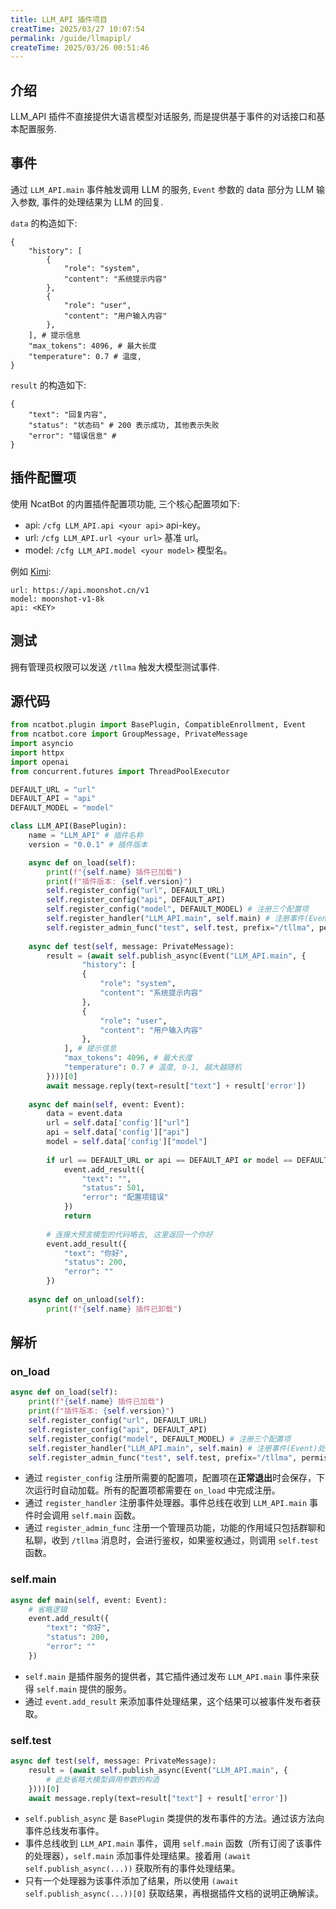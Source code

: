 ```yaml
---
title: LLM_API 插件项目
creatTime: 2025/03/27 10:07:54
permalink: /guide/llmapipl/
createTime: 2025/03/26 00:51:46
---
```


## 介绍

LLM_API 插件不直接提供大语言模型对话服务, 而是提供基于事件的对话接口和基本配置服务.

## 事件

通过 `LLM_API.main` 事件触发调用 LLM 的服务, `Event` 参数的 data 部分为 LLM 输入参数, 事件的处理结果为 LLM 的回复.

`data` 的构造如下:

```
{
    "history": [
        {
            "role": "system",
            "content": "系统提示内容"
        },
        {
            "role": "user",
            "content": "用户输入内容"
        },
    ], # 提示信息
    "max_tokens": 4096, # 最大长度
    "temperature": 0.7 # 温度,
}
```

`result` 的构造如下:

```
{
    "text": "回复内容",
    "status": "状态码" # 200 表示成功, 其他表示失败
    "error": "错误信息" # 
}
```

## 插件配置项

使用 NcatBot 的内置插件配置项功能, 三个核心配置项如下:

- api: `/cfg LLM_API.api <your api>` api-key。
- url: `/cfg LLM_API.url <your url>` 基准 url。
- model: `/cfg LLM_API.model <your model>` 模型名。

例如 [Kimi](https://platform.moonshot.cn/docs/guide/migrating-from-openai-to-kimi#%E5%85%B3%E4%BA%8E-api-%E5%85%BC%E5%AE%B9%E6%80%A7):

```
url: https://api.moonshot.cn/v1
model: moonshot-v1-8k
api: <KEY>
```


## 测试

拥有管理员权限可以发送 `/tllma` 触发大模型测试事件.

## 源代码

```python
from ncatbot.plugin import BasePlugin, CompatibleEnrollment, Event
from ncatbot.core import GroupMessage, PrivateMessage
import asyncio
import httpx
import openai
from concurrent.futures import ThreadPoolExecutor

DEFAULT_URL = "url"
DEFAULT_API = "api"
DEFAULT_MODEL = "model"

class LLM_API(BasePlugin):
    name = "LLM_API" # 插件名称
    version = "0.0.1" # 插件版本

    async def on_load(self):
        print(f"{self.name} 插件已加载")
        print(f"插件版本: {self.version}")
        self.register_config("url", DEFAULT_URL)
        self.register_config("api", DEFAULT_API)
        self.register_config("model", DEFAULT_MODEL) # 注册三个配置项
        self.register_handler("LLM_API.main", self.main) # 注册事件(Event)处理器
        self.register_admin_func("test", self.test, prefix="/tllma", permission_raise=True) # 注册一个管理员功能, 需要提权以便在普通群聊中触发
    
    async def test(self, message: PrivateMessage):
        result = (await self.publish_async(Event("LLM_API.main", {
                "history": [
                {
                    "role": "system",
                    "content": "系统提示内容"
                },
                {
                    "role": "user",
                    "content": "用户输入内容"
                },
            ], # 提示信息
            "max_tokens": 4096, # 最大长度
            "temperature": 0.7 # 温度, 0-1, 越大越随机
        })))[0]
        await message.reply(text=result["text"] + result['error'])        
        
    async def main(self, event: Event):
        data = event.data
        url = self.data['config']["url"]
        api = self.data['config']["api"]
        model = self.data['config']["model"]
        
        if url == DEFAULT_URL or api == DEFAULT_API or model == DEFAULT_MODEL:
            event.add_result({
                "text": "",
                "status": 501,
                "error": "配置项错误"
            })
            return
        
        # 连接大预言模型的代码略去, 这里返回一个你好
        event.add_result({
            "text": "你好",
            "status": 200,
            "error": ""
        })
    
    async def on_unload(self):
        print(f"{self.name} 插件已卸载")
```

## 解析

### on_load

```python
async def on_load(self):
    print(f"{self.name} 插件已加载")
    print(f"插件版本: {self.version}")
    self.register_config("url", DEFAULT_URL)
    self.register_config("api", DEFAULT_API)
    self.register_config("model", DEFAULT_MODEL) # 注册三个配置项
    self.register_handler("LLM_API.main", self.main) # 注册事件(Event)处理器
    self.register_admin_func("test", self.test, prefix="/tllma", permission_raise=True) # 注册一个管理员功能, 需要提权以便在普通群聊中触发
```

- 通过 `register_config` 注册所需要的配置项，配置项在**正常退出**时会保存，下次运行时自动加载。所有的配置项都需要在 `on_load` 中完成注册。
- 通过 `register_handler` 注册事件处理器。事件总线在收到 `LLM_API.main` 事件时会调用 `self.main` 函数。
- 通过 `register_admin_func` 注册一个管理员功能，功能的作用域只包括群聊和私聊，收到 `/tllma` 消息时，会进行鉴权，如果鉴权通过，则调用 `self.test` 函数。

### self.main

```python
async def main(self, event: Event):
    # 省略逻辑
    event.add_result({
        "text": "你好",
        "status": 200,
        "error": ""
    })
```

- `self.main` 是插件服务的提供者，其它插件通过发布 `LLM_API.main` 事件来获得 `self.main` 提供的服务。
- 通过 `event.add_result` 来添加事件处理结果，这个结果可以被事件发布者获取。

### self.test

```python
async def test(self, message: PrivateMessage):
    result = (await self.publish_async(Event("LLM_API.main", {
        # 此处省略大模型调用参数的构造
    })))[0]
    await message.reply(text=result["text"] + result['error'])      
```

- `self.publish_async` 是 `BasePlugin` 类提供的发布事件的方法。通过该方法向事件总线发布事件。
- 事件总线收到 `LLM_API.main` 事件，调用 `self.main` 函数（所有订阅了该事件的处理器），`self.main` 添加事件处理结果。接着用 `(await self.publish_async(...))` 获取所有的事件处理结果。
- 只有一个处理器为该事件添加了结果，所以使用 `(await self.publish_async(...))[0]` 获取结果，再根据插件文档的说明正确解读。